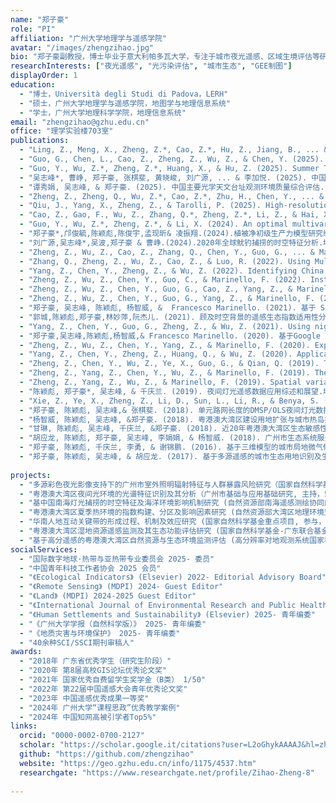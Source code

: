 ```yaml
---
name: "郑子豪"
role: "PI"
affiliation: "广州大学地理学与遥感学院"
avatar: "/images/zhengzihao.jpg"
bio: "郑子豪副教授，博士毕业于意大利帕多瓦大学，专注于城市夜光遥感、区域生境评估等研究。"
researchInterests: ["夜光遥感", "光污染评估", "城市生态", "GEE制图"]
displayOrder: 1
education: 
  - "博士，Università degli Studi di Padova，LERH"
  - "硕士，广州大学地理学与遥感学院，地图学与地理信息系统"
  - "学士，广州大学地理科学学院，地理信息系统"
email: "zhengzihao@gzhu.edu.cn"
office: "理学实验楼703室"
publications:
  - "Ling, Z., Meng, X., Zheng, Z.*, Cao, Z.*, Hu, Z., Jiang, B., ... & Wu, Z. (2025). A dual-perspective evaluation framework for urban light exposure: integrating top-down visibility and bottom-up occlusion. Information Geography, 100031."
  - "Guo, G., Chen, L., Cao, Z., Zheng, Z., Wu, Z., & Chen, Y. (2025). Investigating the vertical thermal of urban building facades using one-year IoT sensor data. Energy and Buildings, 116503."
  - "Guo, Y., Wu, Z.*, Zheng, Z.*, Huang, X., & Hu, Z. (2025). Summer Thermal Comfort Zoning Studies of Mainland China Based on the Comprehensive Heat Index. International Journal of Climatology, e70035."
  - "吴志峰*, 曹峥, 郑子豪, 张棋斐, 黄晓峻, 刘广源, ... & 李加悦. (2025). 中国城市遥感研究综述. 遥感学报, 29(6)."
  - "谭秀娟, 吴志峰, & 郑子豪. (2025). 中国主要光学天文台址观测环境质量综合评估. 地理与地理信息科学, 41(2)."
  - "Zheng, Z., Zheng, Q., Wu, Z.*, Cao, Z.*, Zhu, H., Chen, Y., ... & Marinello, F. (2025). Logic combination and diagnostic rule-based method for consistency assessment and its application to cross-sensor calibrated nighttime light image products. Remote Sensing of Environment, 318, 114598."
  - "Qiu, J., Yang, X., Zheng, Z., & Tarolli, P. (2025). High-resolution mapping of China’s flooded croplands. Science Bulletin, 70(7), 1165-1173."
  - "Cao, Z., Gao, F., Wu, Z., Zhang, Q.*, Zheng, Z.*, Li, Z., & Hai, X. (2025). Quantifying the spatiotemporal mismatches between energy consumption and population: A comparative study in Guangzhou and Shenzhen, China. Cities, 156, 105522."
  - "Guo, Y., Wu, Z.*, Zheng, Z.*, & Li, X. (2024). An optimal multivariate-stratification geographical detector model for revealing the impact of multi-factor combinations on the dependent variable. GIScience & Remote Sensing, 61(1), 2422941."
  - "郑子豪*,邝俊毓,陈颖彪,陈俊宇,孟现昕& 凌振翔.(2024).植被净初级生产力模型研究综述.广州大学学报(自然科学版), (05),13-24."
  - "刘广源,吴志峰*,吴波,郑子豪 & 曹峥.(2024).2020年全球鱿钓捕捞的时空特征分析.地球信息科学学报,(04),1110-1122."
  - "Zheng, Z., Wu, Z., Cao, Z., Zhang, Q., Chen, Y., Guo, G., ... & Marinello, F. (2022). Estimates of Power Shortages and Affected Populations during the Initial Period of the Ukrainian-Russian Conflict. Remote Sensing, 14(19), 4793."
  - "Zhang, Q., Zheng, Z., Wu, Z., Cao, Z., & Luo, R. (2022). Using Multi-Source Geospatial Information to Reduce the Saturation Problem of DMSP/OLS Nighttime Light Data. Remote Sensing, 14(14), 3264."
  - "Yang, Z., Chen, Y., Zheng, Z., & Wu, Z. (2022). Identifying China’s polycentric cities and evaluating the urban center development level using Luojia-1A night-time light data. Annals of GIS, 1-11."
  - "Zheng, Z., Wu, Z., Chen, Y., Guo, C., & Marinello, F. (2022). Instability of remote sensing based ecological index (RSEI) and its improvement for time series analysis. Science of The Total Environment, 152595. (ESI高被引)"
  - "Zheng, Z., Wu, Z., Chen, Y., Guo, G., Cao, Z., Yang, Z., & Marinello, F. (2021). Africa’s protected areas are brightening at night: A long-term light pollution monitor based on nighttime light imagery. Global Environmental Change, 69, 102318."
  - "Zheng, Z., Wu, Z., Chen, Y., Guo, G., Yang, Z., & Marinello, F. (2021). A simple method for near-real-time monthly nighttime light image production. IEEE Geoscience and Remote Sensing Letters, 19, 1-5."
  - "郑子豪, 吴志峰, 陈颖彪, 杨智威, &  Francesco Marinello. (2021). 基于 Sentinel-5P的粤港澳大湾区NO2污染物时空变化分析.中国环境科学, 41(01):63-72."
  - "郭城,陈颖彪,郑子豪,林妙萍,阮杰儿. (2021). 顾及时空背景的遥感生态指数适用性分析——以粤港澳大湾区为例.地理与地理信息科学,37(05):23-30."
  - "Yang, Z., Chen, Y., Guo, G., Zheng, Z., & Wu, Z. (2021). Using nighttime light data to identify the structure of polycentric cities and evaluate urban centers. Science of The Total Environment, 780, 146586."
  - "郑子豪,吴志峰,陈颖彪,杨智威,& Francesco Marinello. (2020). 基于Google Earth Engine的长三角城市群生态环境变化与城市化特征分析.生态学报, 41(02):717-729."
  - "Zheng, Z., Wu, Z., Chen, Y., Yang, Z., & Marinello, F. (2020). Exploration of eco-environment and urbanization changes in coastal zones: A case study in China over the past 20 years. Ecological Indicators, 119, 106847."
  - "Yang, Z., Chen, Y., Zheng, Z., Huang, Q., & Wu, Z. (2020). Application of building geometry indexes to assess the correlation between buildings and air temperature. Building and Environment, 167, 106477."
  - "Zheng, Z., Chen, Y., Wu, Z., Ye, X., Guo, G., & Qian, Q. (2019). The desaturation method of DMSP/OLS nighttime light data based on vector data: Taking the rapidly urbanized China as an example. International Journal of Geographical Information Science, 33(3), 431-453. "
  - "Zheng, Z., Yang, Z., Chen, Y., Wu, Z., & Marinello, F. (2019). The Interannual Calibration and Global Nighttime Light Fluctuation Assessment Based on Pixel-Level Linear Regression Analysis. Remote Sensing, 11(18), 2185."
  - "Zheng, Z., Yang, Z., Wu, Z., & Marinello, F. (2019). Spatial variation of NO2 and its impact factors in China: An application of sentinel-5P products. Remote Sensing, 11(16), 1939."
  - "陈颖彪, 郑子豪*, 吴志峰, & 千庆兰. (2019). 夜间灯光遥感数据应用综述和展望.地理科学进展, 38(2),205-223."
  - "Xie, Z., Ye, X., Zheng, Z., Li, D., Sun, L., Li, R., & Benya, S. (2019). Modeling polycentric urbanization using multisource big geospatial data. Remote Sensing, 11(3), 310."
  - "郑子豪, 陈颖彪, 吴志峰,& 张棋斐. (2018). 单元路网长度的DMSP/OLS夜间灯光数据去饱和方法. 遥感学报, 22(01):161-173."
  - "杨智威, 陈颖彪, 吴志峰, &郑子豪. (2018). 粤港澳大湾区建设用地扩张与城市热岛扩张耦合态势研究. 地球信息科学学报, 20(11), 1592-1603."
  - "甘琳, 陈颖彪, 吴志峰, 千庆兰, &郑子豪. (2018). 近20年粤港澳大湾区生态敏感性变化. 生态学杂志,37(8), 2453."
  - "胡应龙, 陈颖彪, 郑子豪, 吴志峰, 李娟娟, & 杨智威. (2018). 广州市生态系统服务价值空间异质性变化. 热带地理, 38(4), 475-486."
  - "郑子豪, 陈颖彪, 千庆兰, 李勇, & 谢锦鹏. (2016). 基于三维模型的城市局地微气候模拟.地球信息科学学报, 18(9), 1199-1208."
  - "郑子豪, 陈颖彪, 吴志峰, & 胡应龙. (2017). 基于多源遥感的城市生态用地识别及生态风险评价. 城市观察,(03):19-30."
  
projects:
  - "多源彩色夜光影像支持下的广州市室外照明辐射特征与人群暴露风险研究（国家自然科学基金青年项目，主持，30万, 2025-2027）"
  - "粤港澳大湾区夜间光环境的光谱特征识别及其分析（广州市基础与应用基础研究, 主持，5万, 2024-2025）"
  - "基中国南海灯光捕捞的时空特征及海洋环境影响机制研究 (自然资源部南海遥感测绘协同应用技术创新中心开放基金, 主持，2万, 2025-2026)"
  - "粤港澳大湾区夏季热环境的指数构建、分区及影响因素研究 (自然资源部大湾区地理环境监测重点实验室开放基金, 主持，3万, 2025-2026)"
  - "华南人地互动关键带的形成过程、机制及效应研究 (国家自然科学基金重点项目, 参与，224万, 2025-2029)"
  - "粤港澳大湾区湿地资源遥感监测及其生态功能评估研究 (国家自然科学基金-广东联合基金重点项目, 255万, 参与, 2020-2023)"
  - "基于高分遥感的粤港澳大湾区自然资源与生态环境监测评估 (高分辨率对地观测系统国家科技重大专项, 382万, 参与, 2022-2025)"
socialServices:
  - "国际数字地球·热带与亚热带专业委员会 2025- 委员"
  - "中国青年科技工作者协会 2025 会员"
  - "《Ecological Indicators》 (Elsevier) 2022- Editorial Advisory Board"
  - "《Remote Sensing》 (MDPI) 2024- Guest Editor"
  - "《Land》 (MDPI) 2024-2025 Guest Editor"
  - "《International Journal of Environmental Research and Public Health》 (MDPI) 2023-2024 Guest Editor"
  - "《Human Settlements and Sustainability》 (Elsevier) 2025- 青年编委"
  - "《广州大学学报（自然科学版）》 2025- 青年编委"
  - "《地质灾害与环境保护》 2025- 青年编委"
  - "40余种SCI/SSCI期刊审稿人"
awards:
  - "2018年 广东省优秀学生（研究生阶段）"
  - "2020年 第8届高校GIS论坛优秀论文奖"
  - "2021年 国家优秀自费留学生奖学金（B类） 1/50"
  - "2022年 第22届中国遥感大会青年优秀论文奖"
  - "2023年 中国遥感优秀成果一等奖"
  - "2024年 广州大学“课程思政”优秀教学案例"
  - "2024年 中国知网高被引学者Top5%"
links:
  orcid: "0000-0002-0700-2127"
  scholar: "https://scholar.google.it/citations?user=L2oGhykAAAAJ&hl=zh-CN&oi=ao"
  github: "https://github.com/zhengzihao"
  website: "https://geo.gzhu.edu.cn/info/1175/4537.htm"
  researchgate: "https://www.researchgate.net/profile/Zihao-Zheng-8"
  
---
```

